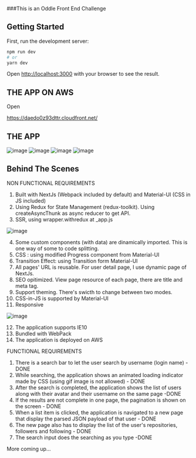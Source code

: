 ###This is an Oddle Front End Challenge

## Getting Started

First, run the development server:

```bash
npm run dev
# or
yarn dev
```

Open [http://localhost:3000](http://localhost:3000) with your browser to see the result.


## THE APP ON AWS

Open

https://daedo0z93dttr.cloudfront.net/

## THE APP

![image](https://user-images.githubusercontent.com/5979589/112423053-87d41000-8d64-11eb-88f0-1b415ee0c569.png)
![image](https://user-images.githubusercontent.com/5979589/112423062-8acf0080-8d64-11eb-8247-74c33c0cb24a.png)
![image](https://user-images.githubusercontent.com/5979589/112423067-8d315a80-8d64-11eb-9580-598f3eaaf7f5.png)
![image](https://user-images.githubusercontent.com/5979589/112423076-902c4b00-8d64-11eb-9ba3-c34ac970ea87.png)



## Behind The Scenes
NON FUNCTIONAL REQUIREMENTS
1. Built with NextJs (Webpack included by default) and Material-UI (CSS in JS included)
2. Using Redux for State Management (redux-toolkit). Using createAsyncThunk as async reducer to get API.
3. SSR, using wrapper.withredux at _app.js

![image](https://user-images.githubusercontent.com/5979589/112420717-42154880-8d60-11eb-92d7-2424c2674daf.png)

4. Some custom components (with data) are dinamically imported. This is one way of some to code splitting.
5. CSS : using modified Progress component from Material-UI
6. Transition Effect: using Transition form Material-UI
7. All pages' URL is reusable. For user detail page, I use dynamic page of NextJs.
8. SEO opitimized. View page resource of each page, there are title and meta tag.
9. Support theming. There's swicth to change between two modes.
10. CSS-in-JS is supported by Material-UI
11. Responsive

![image](https://user-images.githubusercontent.com/5979589/112423088-96222c00-8d64-11eb-959a-8f52a3d00992.png)


12. The application supports IE10
13. Bundled with WebPack
14. The application is deployed on AWS

FUNCTIONAL REQUIREMENTS
1. There is a search bar to let the user search by username (login name) - DONE
2. While searching, the application shows an animated loading indicator made by CSS (using gif image is not allowed) - DONE
3. After the search is completed, the application shows the list of users along with their avatar and their username on the same page -DONE
4. If the results are not complete in one page, the pagination is shown on the screen - DONE
5. When a list item is clicked, the application is navigated to a new page that display the parsed JSON payload of that user - DONE
6. The new page also has to display the list of the user's repositories, followers and following - DONE
7. The search input does the searching as you type -DONE



More coming up...
